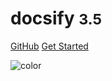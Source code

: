 <!-- _coverpage.md -->

# docsify <small>3.5</small>

[GitHub](https://github.com/WuGuangHeng/Blog/)
[Get Started](#quick-start)

<!-- background image -->



<!-- background color -->

![color](#f0f0f0)     